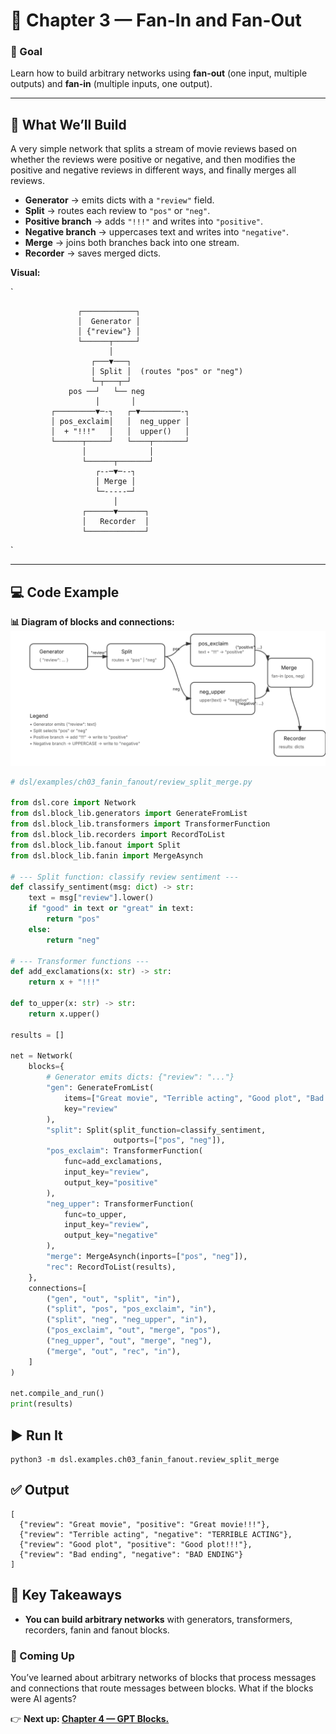 # 🔀 Chapter 3 — Fan-In and Fan-Out

### 🎯 Goal
Learn how to build arbitrary networks using **fan-out** (one input, multiple outputs) and **fan-in** (multiple inputs, one output).  

---

## 📍 What We’ll Build

A very simple network that splits a stream of movie reviews based on whether the reviews were positive or negative, and then modifies the positive and negative reviews in different ways, and finally merges all reviews.

- **Generator** → emits dicts with a `"review"` field.  
- **Split** → routes each review to `"pos"` or `"neg"`.  
- **Positive branch** → adds `"!!!"` and writes into `"positive"`.  
- **Negative branch** → uppercases text and writes into `"negative"`.  
- **Merge** → joins both branches back into one stream.  
- **Recorder** → saves merged dicts.

**Visual:**  

`

                   ┌────────────┐
                   │  Generator │
                   │ {"review"} │
                   └──────┬─────┘
                          │
                      ┌───▼───┐
                      │ Split │  (routes "pos" or "neg")
                      └─┬───┬─┘
                 pos ──┘   └── neg
                       │       │
             ┌─────────▼─-┐   ┌─▼─────────-┐
             │ pos_exclaim│   │  neg_upper │
             │  + "!!!"   │   │  upper()   │
             └──────┬─────┘   └────┬───────┘
                    │              │
                    └──────┬───────┘
                       ┌--─▼─--┐
                       │ Merge │
                       └─-----─┘
                           │
                    ┌──────▼──────┐
                    │   Recorder  │
                    └─────────────┘
`


---

## 💻 Code Example

**📊 Diagram of blocks and connections:**  
![Fan-In Fan-Out Network](diagram_1.svg)

```python
# dsl/examples/ch03_fanin_fanout/review_split_merge.py

from dsl.core import Network
from dsl.block_lib.generators import GenerateFromList
from dsl.block_lib.transformers import TransformerFunction
from dsl.block_lib.recorders import RecordToList
from dsl.block_lib.fanout import Split
from dsl.block_lib.fanin import MergeAsynch

# --- Split function: classify review sentiment ---
def classify_sentiment(msg: dict) -> str:
    text = msg["review"].lower()
    if "good" in text or "great" in text:
        return "pos"
    else:
        return "neg"

# --- Transformer functions ---
def add_exclamations(x: str) -> str:
    return x + "!!!"

def to_upper(x: str) -> str:
    return x.upper()

results = []

net = Network(
    blocks={
        # Generator emits dicts: {"review": "..."}
        "gen": GenerateFromList(
            items=["Great movie", "Terrible acting", "Good plot", "Bad ending"],
            key="review"
        ),
        "split": Split(split_function=classify_sentiment,
                       outports=["pos", "neg"]),
        "pos_exclaim": TransformerFunction(
            func=add_exclamations,
            input_key="review",
            output_key="positive"
        ),
        "neg_upper": TransformerFunction(
            func=to_upper,
            input_key="review",
            output_key="negative"
        ),
        "merge": MergeAsynch(inports=["pos", "neg"]),
        "rec": RecordToList(results),
    },
    connections=[
        ("gen", "out", "split", "in"),
        ("split", "pos", "pos_exclaim", "in"),
        ("split", "neg", "neg_upper", "in"),
        ("pos_exclaim", "out", "merge", "pos"),
        ("neg_upper", "out", "merge", "neg"),
        ("merge", "out", "rec", "in"),
    ]
)

net.compile_and_run()
print(results)
```

## ▶️ Run It

```
python3 -m dsl.examples.ch03_fanin_fanout.review_split_merge
```

## ✅ Output

```
[
  {"review": "Great movie", "positive": "Great movie!!!"},
  {"review": "Terrible acting", "negative": "TERRIBLE ACTING"},
  {"review": "Good plot", "positive": "Good plot!!!"},
  {"review": "Bad ending", "negative": "BAD ENDING"}
]
```

## 🧠 Key Takeaways

- **You can build arbitrary networks** with generators, transformers, recorders, fanin and fanout blocks.

### 🚀 Coming Up

You’ve learned about arbitrary networks of blocks that process messages and connections that route messages between blocks.
What if the blocks were AI agents? 

👉 **Next up: [Chapter 4 — GPT Blocks.](../ch04_GPT/README.md)**
